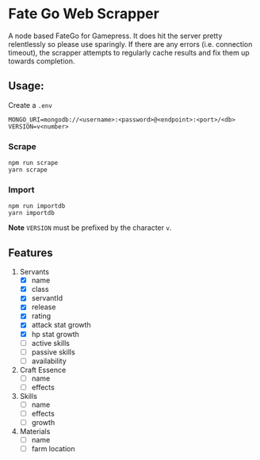 # Fate Go Web Scrapper
A node based FateGo for Gamepress. It does hit the server pretty relentlessly
so please use sparingly. If there are any errors (i.e. connection timeout),
the scrapper attempts to regularly cache results and fix them up towards
completion.

## Usage:
Create a `.env`
```
MONGO_URI=mongodb://<username>:<password>@<endpoint>:<port>/<db>
VERSION=v<number>
```

### Scrape
```
npm run scrape
yarn scrape
```

### Import
```
npm run importdb
yarn importdb
```

**Note** `VERSION` must be prefixed by the character `v`.

## Features
1. Servants
   - [x] name
   - [x] class
   - [x] servantId
   - [x] release
   - [x] rating
   - [x] attack stat growth
   - [x] hp stat growth
   - [ ] active skills
   - [ ] passive skills
   - [ ] availability
2. Craft Essence
   - [ ] name
   - [ ] effects
3. Skills
   - [ ] name
   - [ ] effects
   - [ ] growth
4. Materials
   - [ ] name
   - [ ] farm location
